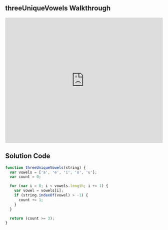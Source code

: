 ## threeUniqueVowels Walkthrough

<iframe src="https://player.vimeo.com/video/214076329" width="100%" height="400" frameborder="0" webkitallowfullscreen mozallowfullscreen allowfullscreen></iframe>

## Solution Code

```js
function threeUniqueVowels(string) {
  var vowels = ['a', 'e', 'i', 'o', 'u'];
  var count = 0;

  for (var i = 0; i < vowels.length; i += 1) {
    var vowel = vowels[i];
    if (string.indexOf(vowel) > -1) {
      count += 1;
    }
  }

  return (count >= 3);
}
```
